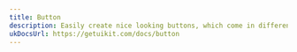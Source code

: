 ```yaml
---
title: Button
description: Easily create nice looking buttons, which come in different styles.
ukDocsUrl: https://getuikit.com/docs/button
---
```

